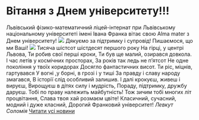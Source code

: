 
# Вітання з Днем університету!!!
Львівський фізико-математичний ліцей-інтернат при Львівському національному університеті імені Івана Франка вітає свою Alma mater з Днем університету!
![](/images/вітання-з-днем-університету/універ18.jpg)
Дякуємо за підтримку і супровід! Пишаємося, що ми Ваші!
![](/images/вітання-з-днем-університету/ліцей2018.jpg)
Тисяча шістсот шістдесят першого року
На гірці, у центрі Львова,
Ти робив свої перші кроки,
Ти був ще малий, озирався довкола.
І час летів у космічних просторах,
За років так ледь не п’ятсот
Не одне покоління у твоїх коридорах
Досягло фантастичних висот.
Ти ріс, міцнів, гартувався
У вогні ,у борні, в грозі і у тиші
За правду і славу народу змагався,
В історії слід особливий залишив.
І далі крокуєш, живеш і вируєш,
Вирощуєш в дітях силу і мудрість,
Пораду, підтримку, дружбу даруєш.
Тобі по праву належить майбутність!
Тож зичим тобі многих літ процвітання,
Слава твоя хай розмаєм цвіте!
Класичний, сучасний, модний і дуже класний,
Дорогий Франковий університет!
*Левкут Соломія*
[Читати усі новини](/news)
       